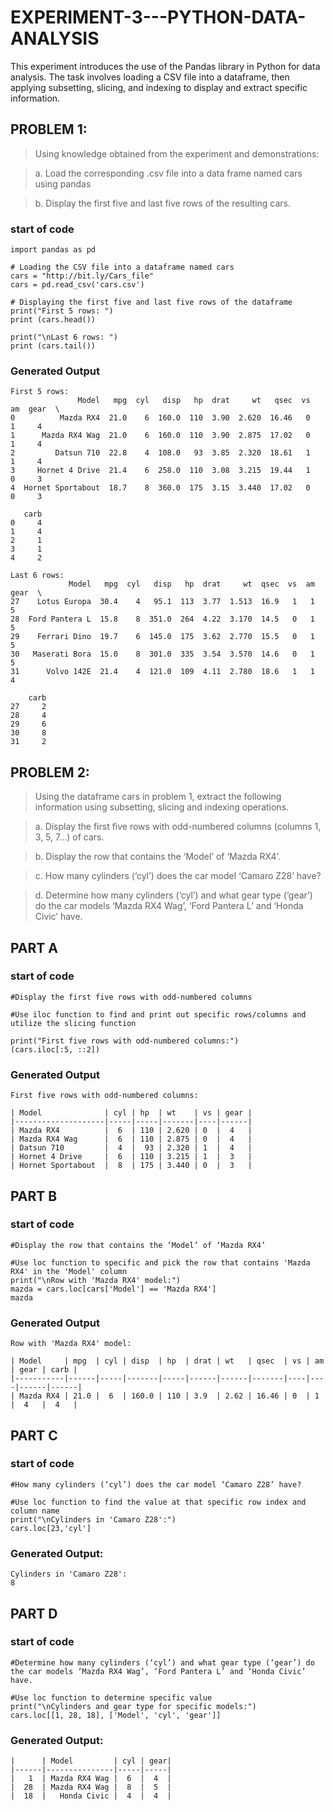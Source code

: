 # EXPERIMENT-3---PYTHON-DATA-ANALYSIS
This experiment introduces the use of the Pandas library in Python for data analysis. The task involves loading a CSV file into a dataframe, then applying subsetting, slicing, and indexing to display and extract specific information.


## PROBLEM 1: 

> Using knowledge obtained from the experiment and demonstrations:

> a. Load the corresponding .csv file into a data frame named cars using pandas

> b. Display the first five and last five rows of the resulting cars.

### start of code
```
import pandas as pd

# Loading the CSV file into a dataframe named cars
cars = "http://bit.ly/Cars_file"
cars = pd.read_csv('cars.csv')

# Displaying the first five and last five rows of the dataframe
print("First 5 rows: ")
print (cars.head())

print("\nLast 6 rows: ")
print (cars.tail())
```


### Generated Output
```
First 5 rows: 
               Model   mpg  cyl   disp   hp  drat     wt   qsec  vs  am  gear  \
0          Mazda RX4  21.0    6  160.0  110  3.90  2.620  16.46   0   1     4   
1      Mazda RX4 Wag  21.0    6  160.0  110  3.90  2.875  17.02   0   1     4   
2         Datsun 710  22.8    4  108.0   93  3.85  2.320  18.61   1   1     4   
3     Hornet 4 Drive  21.4    6  258.0  110  3.08  3.215  19.44   1   0     3   
4  Hornet Sportabout  18.7    8  360.0  175  3.15  3.440  17.02   0   0     3   

   carb  
0     4  
1     4  
2     1  
3     1  
4     2  

Last 6 rows: 
             Model   mpg  cyl   disp   hp  drat     wt  qsec  vs  am  gear  \
27    Lotus Europa  30.4    4   95.1  113  3.77  1.513  16.9   1   1     5   
28  Ford Pantera L  15.8    8  351.0  264  4.22  3.170  14.5   0   1     5   
29    Ferrari Dino  19.7    6  145.0  175  3.62  2.770  15.5   0   1     5   
30   Maserati Bora  15.0    8  301.0  335  3.54  3.570  14.6   0   1     5   
31      Volvo 142E  21.4    4  121.0  109  4.11  2.780  18.6   1   1     4   

    carb  
27     2  
28     4  
29     6  
30     8  
31     2
```

## PROBLEM 2:

> Using the dataframe cars in problem 1, extract the following information using subsetting, slicing and indexing operations.

> a. Display the first five rows with odd-numbered columns (columns 1, 3, 5, 7...) of cars.

> b. Display the row that contains the ‘Model’ of ‘Mazda RX4’.

> c. How many cylinders (‘cyl’) does the car model ‘Camaro Z28’ have?

> d. Determine how many cylinders (‘cyl’) and what gear type (‘gear’) do the car models ‘Mazda RX4 Wag’, ‘Ford Pantera L’ and ‘Honda Civic’ have.


## PART A

### start of code

```
#Display the first five rows with odd-numbered columns

#Use iloc function to find and print out specific rows/columns and utilize the slicing function

print("First five rows with odd-numbered columns:")
(cars.iloc[:5, ::2])

```


### Generated Output
```
First five rows with odd-numbered columns:

| Model              | cyl | hp  | wt    | vs | gear |
|--------------------|-----|-----|-------|----|------|
| Mazda RX4          |  6  | 110 | 2.620 | 0  |  4   |
| Mazda RX4 Wag      |  6  | 110 | 2.875 | 0  |  4   |
| Datsun 710         |  4  |  93 | 2.320 | 1  |  4   |
| Hornet 4 Drive     |  6  | 110 | 3.215 | 1  |  3   |
| Hornet Sportabout  |  8  | 175 | 3.440 | 0  |  3   |

```


## PART B

### start of code

```
#Display the row that contains the ‘Model’ of ‘Mazda RX4’

#Use loc function to specific and pick the row that contains 'Mazda RX4' in the 'Model' column
print("\nRow with 'Mazda RX4' model:")
mazda = cars.loc[cars['Model'] == 'Mazda RX4']
mazda

```


### Generated Output
```
Row with 'Mazda RX4' model:

| Model     | mpg  | cyl | disp  | hp  | drat | wt   | qsec  | vs | am | gear | carb |
|-----------|------|-----|-------|-----|------|------|-------|----|----|------|------|
| Mazda RX4 | 21.0 |  6  | 160.0 | 110 | 3.9  | 2.62 | 16.46 | 0  | 1  |  4   |  4   |

```

## PART C

### start of code

```
#How many cylinders (‘cyl’) does the car model ‘Camaro Z28’ have?

#Use loc function to find the value at that specific row index and column name
print("\nCylinders in 'Camaro Z28':")
cars.loc[23,'cyl']

```


### Generated Output:

```
Cylinders in 'Camaro Z28':
8
```


## PART D

### start of code

```
#Determine how many cylinders (‘cyl’) and what gear type (‘gear’) do the car models ‘Mazda RX4 Wag’, ‘Ford Pantera L’ and ‘Honda Civic’ have.

#Use loc function to determine specific value 
print("\nCylinders and gear type for specific models:")
cars.loc[[1, 28, 18], ['Model', 'cyl', 'gear']]

```

### Generated Output:

``` 
|      | Model         | cyl | gear|
|------|---------------|-----|-----|
|   1  | Mazda RX4 Wag |  6  |  4  |
|  28  | Mazda RX4 Wag |  8  |  5  |
|  18  |   Honda Civic |  4  |  4  |

```
